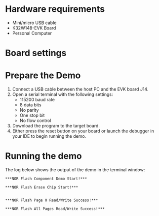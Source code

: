 Hardware requirements
=====================
- Mini/micro USB cable
- K32W148-EVK Board
- Personal Computer

Board settings
============

Prepare the Demo
================
1.  Connect a USB cable between the host PC and the EVK board J14.
2.  Open a serial terminal with the following settings:
    - 115200 baud rate
    - 8 data bits
    - No parity
    - One stop bit
    - No flow control
3.  Download the program to the target board.
4.  Either press the reset button on your board or launch the debugger in your IDE to begin running the demo.

Running the demo
===============
The log below shows the output of the demo in the terminal window:
~~~~~~~~~~~~~~~~~~~~~~~~~~~~~~~~~~~
***NOR Flash Component Demo Start!***

***NOR Flash Erase Chip Start!***


***NOR Flash Page 0 Read/Write Success!***

***NOR Flash All Pages Read/Write Success!***
~~~~~~~~~~~~~~~~~~~~~~~~~~~~~~~~~~~